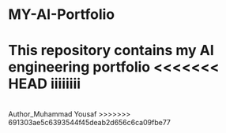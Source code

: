 # MY-AI-Portfolio
This repository contains my AI engineering portfolio
<<<<<<< HEAD
iiiiiiii
=======
<br>
Author_Muhammad Yousaf 
>>>>>>> 691303ae5c6393544f45deab2d656c6ca09fbe77
